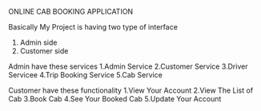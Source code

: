 ONLINE CAB BOOKING APPLICATION

Basically My Project is having two type of interface
1. Admin side
2. Customer side


Admin have these services
1.Admin Service
2.Customer Service
3.Driver Servicee
4.Trip Booking Service
5.Cab Service



Customer have these functionality
1.View Your Account
2.View The List of Cab
3.Book Cab
4.See Your Booked Cab
5.Update Your Account
